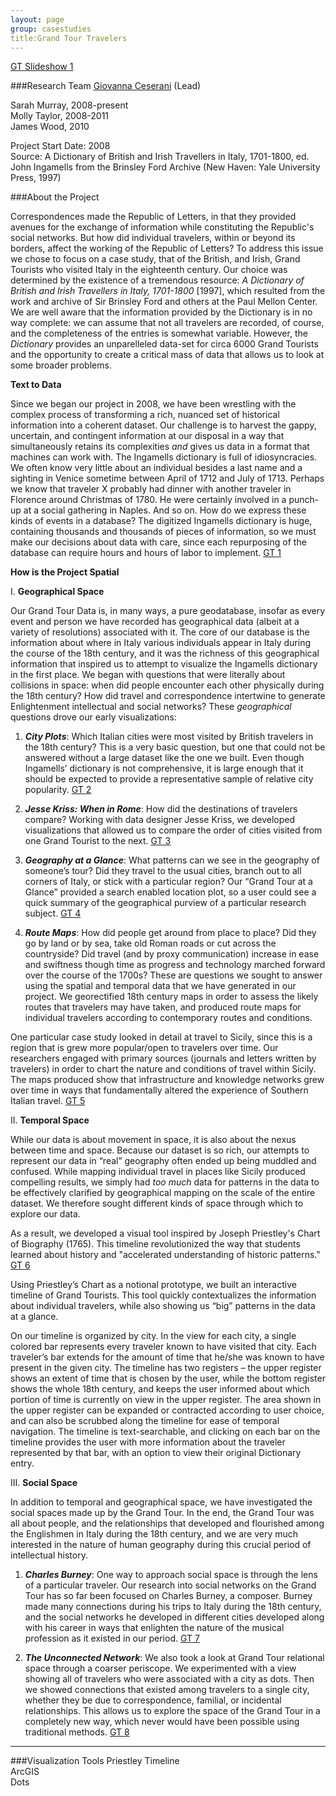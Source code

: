 ```yaml
---
layout: page   
group: casestudies    
title:Grand Tour Travelers 
--- 
```


[GT Slideshow 1]

###Research Team
[Giovanna Ceserani](/people/#ceserani) (Lead)
 
Sarah Murray, 2008-present  
Molly Taylor, 2008-2011  
James Wood, 2010  

Project Start Date: 2008  
Source: A Dictionary of British and Irish Travellers in Italy, 1701-1800, ed. John Ingamells from the Brinsley Ford Archive (New Haven: Yale University Press, 1997)

###About the Project


Correspondences made the Republic of Letters, in that they provided avenues for the exchange of information while constituting the Republic's social networks. But how did individual travelers, within or beyond its borders, affect the working of the Republic of Letters? To address this issue we chose to focus on a case study, that of the British, and Irish, Grand Tourists who visited Italy in the eighteenth century. Our choice was determined by the existence of a tremendous resource: *A Dictionary of British and Irish Travellers in Italy, 1701-1800* [1997], which resulted from the work and archive of Sir Brinsley Ford and others at the Paul Mellon Center. We are well aware that the information provided by the Dictionary is in no way complete: we can assume that not all travelers are recorded, of course, and the completeness of the entries is somewhat variable. However, the *Dictionary* provides an unparelleled data-set for circa 6000 Grand Tourists and the opportunity to create a critical mass of data that allows us to look at some broader problems.

**Text to Data**

Since we began our project in 2008, we have been wrestling with the complex process of transforming a rich, nuanced set of historical information into a coherent dataset.  Our  challenge is to harvest the gappy, uncertain, and contingent information at our disposal in a way that simultaneously retains its complexities *and* gives us data in a format that machines can work with.  The Ingamells dictionary is full of idiosyncracies. We often know very little about an individual besides a last name and a sighting in Venice sometime between April of 1712 and July of 1713. Perhaps we know that traveler X probably had dinner with another traveler in Florence around Christmas of 1780.  He were certainly involved in a punch-up at a social gathering in Naples. And so on. How do we express these kinds of events in a database? The digitized Ingamells dictionary is huge, containing thousands and thousands of pieces of information, so we must make our decisions about data with care, since each repurposing of the database can require hours and hours of labor to implement. [GT 1]

**How is the Project Spatial**

I. **Geographical Space**

Our Grand Tour Data is, in many ways, a pure geodatabase, insofar as every event and person we have recorded has geographical data (albeit at a variety of resolutions) associated with it.  The core of our database is the information about where in Italy various individuals appear in Italy during the course of the 18th century, and it was the richness of this geographical information that inspired us to attempt to visualize the Ingamells dictionary in the first place. We began with questions that were literally about collisions in space: when did people encounter each other physically during the 18th century? How did travel and correspondence intertwine to generate Enlightenment intellectual and social networks? These *geographical* questions drove our early visualizations:

1. ***City Plots***: Which Italian cities were most visited by British travelers in the 18th century? This is a very basic question, but one that could not be answered without a large dataset like the one we built.  Even though Ingamells’ dictionary is not comprehensive, it is large enough that it should be expected to provide a representative sample of relative city popularity. [GT 2]  


2. ***Jesse Kriss: When in Rome***: How did the destinations of travelers compare? Working with data designer Jesse Kriss, we developed visualizations that allowed us to compare the order of cities visited from one Grand Tourist to the next. [GT 3]  


3. ***Geography at a Glance***: What patterns can we see in the geography of someone’s tour? Did they travel to the usual cities, branch out to all corners of Italy, or stick with a particular region? Our “Grand Tour at a Glance” provided a search enabled location plot, so a user could see a quick summary of the geographical purview of a particular research subject. [GT 4]  


4. ***Route Maps***: How did people get around from place to place? Did they go by land or by sea, take old Roman roads or cut across the countryside? Did travel (and by proxy communication) increase in ease and swiftness though time as progress and technology marched forward over the course of the 1700s?  These are questions we sought to answer using the spatial and temporal data that we have generated in our project.  We georectified 18th century maps in order to assess the likely routes that travelers may have taken, and produced route maps for individual travelers according to contemporary routes and conditions.

One particular case study looked in detail at travel to Sicily, since this is a region that is grew more popular/open to travelers over time.  Our researchers engaged with primary sources (journals and letters written by travelers) in order to chart the nature and conditions of travel within Sicily.  The maps produced show that infrastructure and knowledge networks grew over time in ways that fundamentally altered the experience of Southern Italian travel. [GT 5]


II. **Temporal Space**

While our data is about movement in space, it is also about the nexus between time and space. Because our dataset is so rich, our attempts to represent our data in “real” geography often ended up being muddled and confused. While mapping individual travel in places like Sicily produced compelling results, we simply had *too much* data for patterns in the data to be effectively clarified by geographical mapping on the scale of the entire dataset.  We therefore sought different kinds of space through which to explore our data.

As a result, we developed a visual tool inspired by Joseph Priestley's Chart of Biography (1765). This timeline revolutionized the way that students learned about history and "accelerated understanding of historic patterns." [GT 6]  

Using Priestley’s Chart as a notional prototype, we built an interactive timeline of Grand Tourists. This tool quickly contextualizes the information about individual travelers, while also showing us “big” patterns in the data at a glance.

On our timeline is organized by city. In the view for each city, a single colored bar represents every traveler known to have visited that city. Each traveler’s bar extends for the amount of time that he/she was known to have present in the given city. The timeline has two registers – the upper register shows an extent of time that is chosen by the user, while the bottom register shows the whole 18th century, and keeps the user informed about which portion of time is currently on view in the upper register.  The area shown in the upper register can be expanded or contracted according to user choice, and can also be scrubbed along the timeline for ease of temporal navigation. The timeline is text-searchable, and clicking on each bar on the timeline provides the user with more information about the traveler represented by that bar, with an option to view their original Dictionary entry.


III. **Social Space**

In addition to temporal and geographical space, we have investigated the social spaces made up by the Grand Tour.  In the end, the Grand Tour was all about people, and the relationships that developed and flourished among the Englishmen in Italy during the 18th century, and we are very much interested in the nature of human geography during this crucial period of intellectual history.

1. ***Charles Burney***: One way to approach social space is through the lens of a particular traveler.  Our research into social networks on the Grand Tour has so far been focused on Charles Burney, a composer.  Burney made many connections during his trips to Italy during the 18th century, and the social networks he developed in different cities developed along with his career in ways that enlighten the nature of the musical profession as it existed in our period. [GT 7]  


2. ***The Unconnected Network***: We also took a look at Grand Tour relational space through a coarser periscope.  We experimented with a view showing all of travelers who were associated with a city as dots. Then we showed connections that existed among travelers to a single city, whether they be due to correspondence, familial, or incidental relationships.  This allows us to explore the space of the Grand Tour in a completely new way, which never would have been possible using traditional methods. [GT 8]  

<hr>

###Visualization Tools
Priestley Timeline  
ArcGIS  
Dots 
 



[gt slideshow 1]: https://stanford.box.com/gtss1
[gt 1]: https://stanford.box.com/gt1
[gt 2]: https://stanford.box.com/gt2
[gt 3]: https://stanford.box.com/gt3
[gt 4]: https://stanford.box.com/gt4
[gt 5]: https://stanford.box.com/gt5
[gt 6]: https://stanford.box.com/gt6
[gt 7]: https://stanford.box.com/gt7
[gt 8]: https://stanford.box.com/gt8


